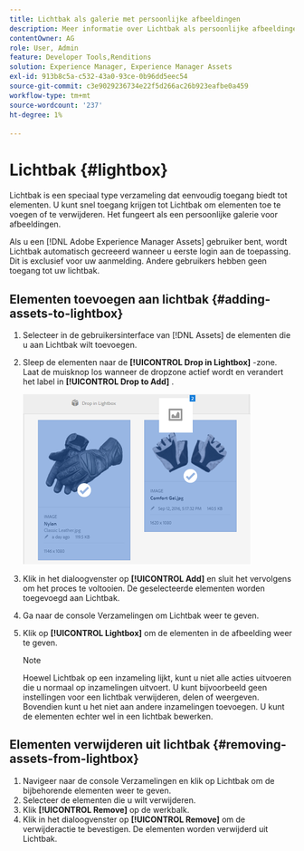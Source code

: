 ```yaml
---
title: Lichtbak als galerie met persoonlijke afbeeldingen
description: Meer informatie over Lichtbak als persoonlijke afbeeldingengalerie in Adobe Experience Manager Assets&rbrack;.
contentOwner: AG
role: User, Admin
feature: Developer Tools,Renditions
solution: Experience Manager, Experience Manager Assets
exl-id: 913b8c5a-c532-43a0-93ce-0b96dd5eec54
source-git-commit: c3e9029236734e22f5d266ac26b923eafbe0a459
workflow-type: tm+mt
source-wordcount: '237'
ht-degree: 1%

---
```


# Lichtbak {#lightbox}

Lichtbak is een speciaal type verzameling dat eenvoudig toegang biedt tot elementen. U kunt snel toegang krijgen tot Lichtbak om elementen toe te voegen of te verwijderen. Het fungeert als een persoonlijke galerie voor afbeeldingen.

Als u een [!DNL Adobe Experience Manager Assets] gebruiker bent, wordt Lichtbak automatisch gecreeerd wanneer u eerste login aan de toepassing. Dit is exclusief voor uw aanmelding. Andere gebruikers hebben geen toegang tot uw lichtbak.

## Elementen toevoegen aan lichtbak {#adding-assets-to-lightbox}

1. Selecteer in de gebruikersinterface van [!DNL Assets] de elementen die u aan Lichtbak wilt toevoegen.
1. Sleep de elementen naar de **[!UICONTROL Drop in Lightbox]** -zone. Laat de muisknop los wanneer de dropzone actief wordt en verandert het label in **[!UICONTROL Drop to Add]** .

   ![&#x200B; add_to_lightbox &#x200B;](assets/add_to_lightbox.png)

1. Klik in het dialoogvenster op **[!UICONTROL Add]** en sluit het vervolgens om het proces te voltooien. De geselecteerde elementen worden toegevoegd aan Lichtbak.
1. Ga naar de console Verzamelingen om Lichtbak weer te geven.
1. Klik op **[!UICONTROL Lightbox]** om de elementen in de afbeelding weer te geven.

   >[!NOTE]
   >
   >Hoewel Lichtbak op een inzameling lijkt, kunt u niet alle acties uitvoeren die u normaal op inzamelingen uitvoert. U kunt bijvoorbeeld geen instellingen voor een lichtbak verwijderen, delen of weergeven. Bovendien kunt u het niet aan andere inzamelingen toevoegen. U kunt de elementen echter wel in een lichtbak bewerken.

## Elementen verwijderen uit lichtbak {#removing-assets-from-lightbox}

1. Navigeer naar de console Verzamelingen en klik op Lichtbak om de bijbehorende elementen weer te geven.
1. Selecteer de elementen die u wilt verwijderen.
1. Klik **[!UICONTROL Remove]** op de werkbalk.
1. Klik in het dialoogvenster op **[!UICONTROL Remove]** om de verwijderactie te bevestigen. De elementen worden verwijderd uit Lichtbak.
